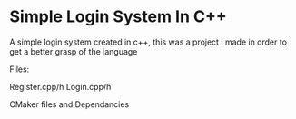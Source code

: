 # Simple Login System In C++

A simple login system created in c++, this was a project i made in order to get a better grasp of the language

Files:

Register.cpp/h
Login.cpp/h

CMaker files and Dependancies
